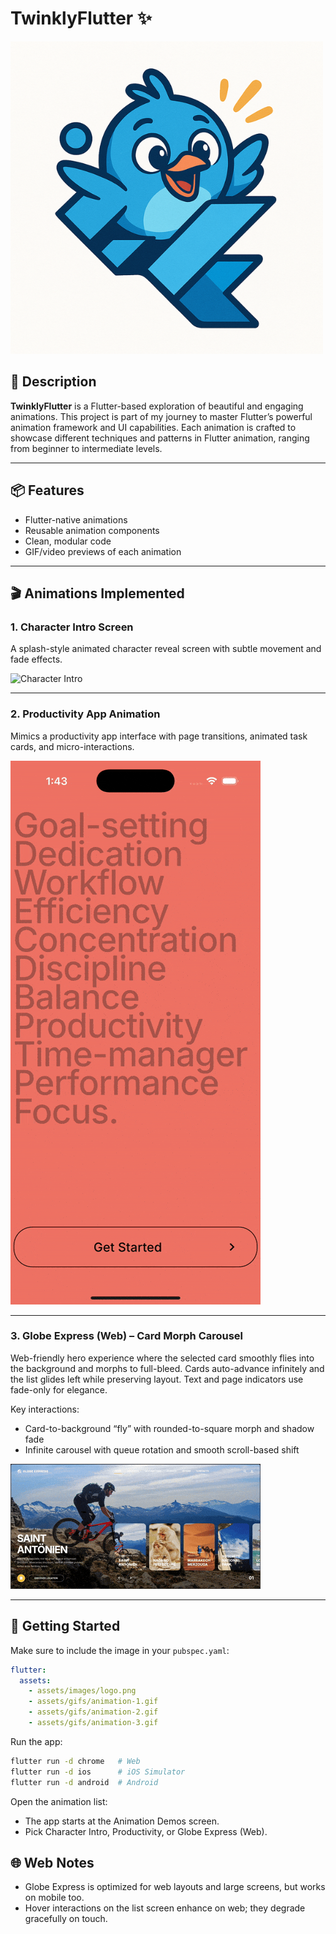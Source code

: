 # TwinklyFlutter ✨

![App Logo](assets/images/logo.png)

## 📝 Description

**TwinklyFlutter** is a Flutter-based exploration of beautiful and engaging animations. This project is part of my journey to master Flutter’s powerful animation framework and UI capabilities. Each animation is crafted to showcase different techniques and patterns in Flutter animation, ranging from beginner to intermediate levels.

---

## 📦 Features

- Flutter-native animations
- Reusable animation components
- Clean, modular code
- GIF/video previews of each animation

---

## 🎬 Animations Implemented

### 1. Character Intro Screen
A splash-style animated character reveal screen with subtle movement and fade effects.

![Character Intro](assets/gifs/animation-1.gif)

---

### 2. Productivity App Animation
Mimics a productivity app interface with page transitions, animated task cards, and micro-interactions.

![Productivity Animation](assets/gifs/animation-2.gif)

---

### 3. Globe Express (Web) – Card Morph Carousel
Web-friendly hero experience where the selected card smoothly flies into the background and morphs to full-bleed. Cards auto-advance infinitely and the list glides left while preserving layout. Text and page indicators use fade-only for elegance.

Key interactions:
- Card-to-background “fly” with rounded-to-square morph and shadow fade
- Infinite carousel with queue rotation and smooth scroll-based shift

![Globe Express](assets/gifs/animation-3.gif)

---

## 🚀 Getting Started

Make sure to include the image in your `pubspec.yaml`:
```yaml
flutter:
  assets:
    - assets/images/logo.png
    - assets/gifs/animation-1.gif
    - assets/gifs/animation-2.gif
    - assets/gifs/animation-3.gif

```

Run the app:

```bash
flutter run -d chrome   # Web
flutter run -d ios      # iOS Simulator
flutter run -d android  # Android
```

Open the animation list:
- The app starts at the Animation Demos screen.
- Pick Character Intro, Productivity, or Globe Express (Web).

## 🌐 Web Notes
- Globe Express is optimized for web layouts and large screens, but works on mobile too.
- Hover interactions on the list screen enhance on web; they degrade gracefully on touch.
